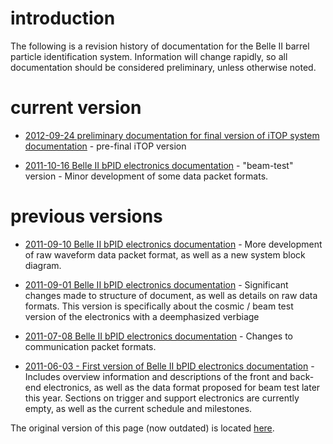# introduction #

The following is a revision history of documentation for the Belle II barrel particle identification system.  Information will change rapidly, so all documentation should be considered preliminary, unless otherwise noted.

# current version #

  * [2012-09-24 preliminary documentation for final version of iTOP system documentation](http://www.phys.hawaii.edu/~kurtisn/doku.php?id=documentation) - pre-final iTOP version

  * [2011-10-16 Belle II bPID electronics documentation](http://idlab-scrod.googlecode.com/files/2011-10-16.BelleII-bPID.electronics-documentation.pdf) - "beam-test" version - Minor development of some data packet formats.

# previous versions #

  * [2011-09-10 Belle II bPID electronics documentation](http://idlab-scrod.googlecode.com/files/2011-09-10.BelleII-bPID.electronics-documentation.pdf) - More development of raw waveform data packet format, as well as a new system block diagram.

  * [2011-09-01 Belle II bPID electronics documentation](http://idlab-scrod.googlecode.com/files/2011-09-01.BelleII-bPID.electronics-documentation.pdf) - Significant changes made to structure of document, as well as details on raw data formats.  This version is specifically about the cosmic / beam test version of the electronics with a deemphasized verbiage

  * [2011-07-08 Belle II bPID electronics documentation](http://idlab-scrod.googlecode.com/files/2011-07-08.BelleII-bPID.electronics-documentation.pdf) - Changes to communication packet formats.

  * [2011-06-03 - First version of Belle II bPID electronics documentation](http://idlab-scrod.googlecode.com/files/2011-06-03.BelleII-bPID.electronics-documentation.pdf) - Includes overview information and descriptions of the front and back-end electronics, as well as the data format proposed for beam test later this year.  Sections on trigger and support electronics are currently empty, as well as the current schedule and milestones.

The original version of this page (now outdated) is located [here](http://www.phys.hawaii.edu/~kurtisn/documentation/bPID_electronics/).